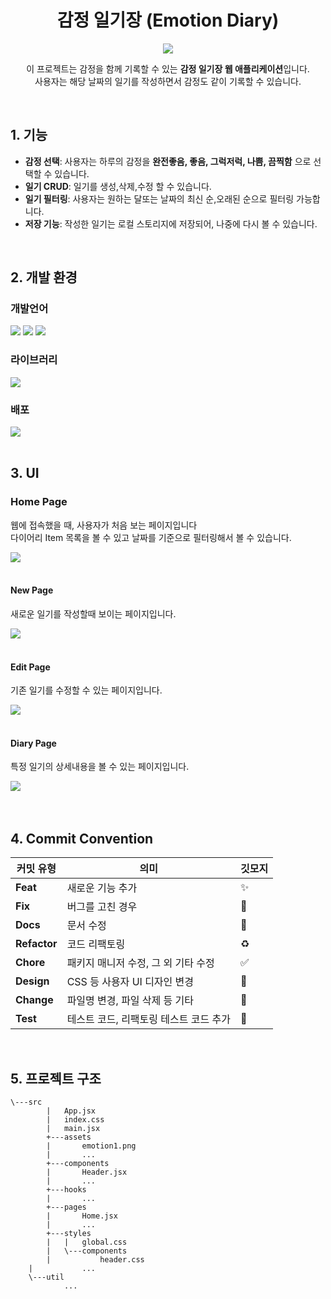 <div align="center">
  <h1>감정 일기장 (Emotion Diary)</h1>
  <img src='https://github.com/user-attachments/assets/52a1e967-6921-48a5-a4ea-9a14783a0a3b'/>
  <p>이 프로젝트는 감정을 함께 기록할 수 있는 <b>감정 일기장 웹 애플리케이션</b>입니다.<br />
사용자는 해당 날짜의 일기를 작성하면서 감정도 같이 기록할 수 있습니다.</p>
</div>

<br/>

## 1. 기능
- **감정 선택**: 사용자는 하루의 감정을 **완전좋음, 좋음, 그럭저럭, 나쁨, 끔찍함** 으로 선택할 수 있습니다.
- **일기 CRUD**: 일기를 생성,삭제,수정 할 수 있습니다.
- **일기 필터링**: 사용자는 원하는 달또는 날짜의 최신 순,오래된 순으로 필터링 가능합니다.
- **저장 기능**: 작성한 일기는 로컬 스토리지에 저장되어, 나중에 다시 볼 수 있습니다.

<br/>

## 2. 개발 환경
### 개발언어
<div>
    <img src="https://img.shields.io/badge/html5-E34F26?style=for-the-badge&logo=html5&logoColor=white"/>
    <img src="https://img.shields.io/badge/css3-1572B6?style=for-the-badge&logo=css3&logoColor=white"/>
  <img src="https://img.shields.io/badge/JavaScript-F7DF1E?style=for-the-badge&logo=JavaScript&logoColor=white"/>
</div>

### 라이브러리
<div>
  <img src="https://img.shields.io/badge/React-20232A?style=for-the-badge&logo=react&logoColor=61DAFB"/>
</div>

### 배포
<div>
  <img src="https://img.shields.io/badge/vercel-000000?style=for-the-badge&logo=vercel&logoColor=white"/>
</div>

<br />

## 3. UI
<div>
  <div>
    <h3>Home Page</h3>
    <p>웹에 접속했을 때, 사용자가 처음 보는 페이지입니다
    <br />다이어리 Item 목록을 볼 수 있고 날짜를 기준으로 필터링해서 볼 수 있습니다.</p>
    <img src='https://github.com/user-attachments/assets/9538738e-1b43-415a-b135-047eb4bc88d6'/>
  </div>
  <br/>
  <div>
    <h4>New Page</h4>
    <p>새로운 일기를 작성할때 보이는 페이지입니다.</p>
    <img src='https://github.com/user-attachments/assets/e8ddcb9e-51e8-4c36-9f91-56a73d13ba4c'/>
  </div>
    <br/>
  <div>
    <h4>Edit Page</h4>
    <p>기존 일기를 수정할 수 있는 페이지입니다.</p>
    <img src='https://github.com/user-attachments/assets/13eed34f-cc52-46b6-afa0-d86735c0ccb0'/>
  </div>
  <br/>
  <div>
    <h4>Diary Page</h4>
    <p>특정 일기의 상세내용을 볼 수 있는 페이지입니다.</p>
    <img src='https://github.com/user-attachments/assets/01c0260b-d95b-4152-b07a-7ac06e21572f'/>
  </div>
  <br/>  
</div>

<br/>

## 4. Commit Convention
| 커밋 유형    | 의미                                     | 깃모지      |
|--------------|------------------------------------------|-----------------|
| **Feat**     | 새로운 기능 추가                         |  :sparkles:   |
| **Fix**      | 버그를 고친 경우                         |  :bug:        |
| **Docs**     | 문서 수정                                |  :memo:       |
| **Refactor** | 코드 리팩토링                            |  :recycle:    |
| **Chore**    | 패키지 매니저 수정, 그 외 기타 수정      |  :white_check_mark:    |
| **Design**   | CSS 등 사용자 UI 디자인 변경             |  :lipstick:        |
| **Change**   | 파일명 변경, 파일 삭제 등 기타           |  :wrench:     |
| **Test**     | 테스트 코드, 리팩토링 테스트 코드 추가   |  :clown_face: |

<br/>

## 5. 프로젝트 구조
```
\---src
	    |   App.jsx
	    |   index.css
	    |   main.jsx
	    +---assets
	    |       emotion1.png
	    |       ...
	    +---components
	    |       Header.jsx
	    |       ...
	    +---hooks
	    |       ...
	    +---pages
	    |       Home.jsx
	    |       ...
	    +---styles
	    |   |   global.css
	    |   \---components
	    |           header.css
	|           ...
	\---util
	        ...
```

